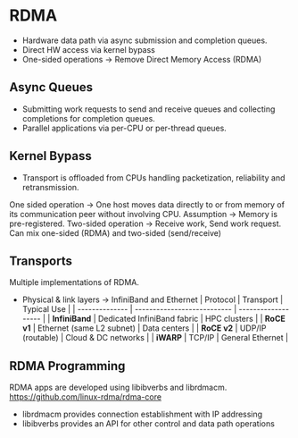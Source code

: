 # RDMA
- Hardware data path via async submission and completion queues. 
- Direct HW access via kernel bypass
- One-sided operations -> Remove Direct Memory Access (RDMA)

## Async Queues
- Submitting work requests to send and receive queues and collecting completions for completion queues.
- Parallel applications via per-CPU or per-thread queues. 

## Kernel Bypass
- Transport is offloaded from CPUs handling packetization, reliability and retransmission.

One sided operation -> One host moves data directly to or from memory of its communication peer without involving CPU. 
Assumption -> Memory is pre-registered.
Two-sided operation -> Receive work, Send work request. 
Can mix one-sided (RDMA) and two-sided (send/receive)

## Transports
Multiple implementations of RDMA. 
- Physical & link layers -> InfiniBand and Ethernet
| Protocol       | Transport                   | Typical Use         |
| -------------- | --------------------------- | ------------------- |
| **InfiniBand** | Dedicated InfiniBand fabric | HPC clusters        |
| **RoCE v1**    | Ethernet (same L2 subnet)   | Data centers        |
| **RoCE v2**    | UDP/IP (routable)           | Cloud & DC networks |
| **iWARP**      | TCP/IP                      | General Ethernet    |

## RDMA Programming
RDMA apps are developed using libibverbs and librdmacm.
https://github.com/linux-rdma/rdma-core
- librdmacm provides connection establishment with IP addressing
- libibverbs provides an API for other control and data path operations
